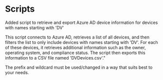 # Scripts
Added script to retrieve and export Azure AD device information for devices with names starting with 'DV'

This script connects to Azure AD, retrieves a list of all devices, and then filters the list to only include devices with names starting with 'DV'. For each of these devices, it retrieves additional information such as the owner, operating system, and compliance status. The script then exports this information to a CSV file named 'DVDevices.csv'."

The prefix and wildcard must be used/changed in a way that suits best to your needs.